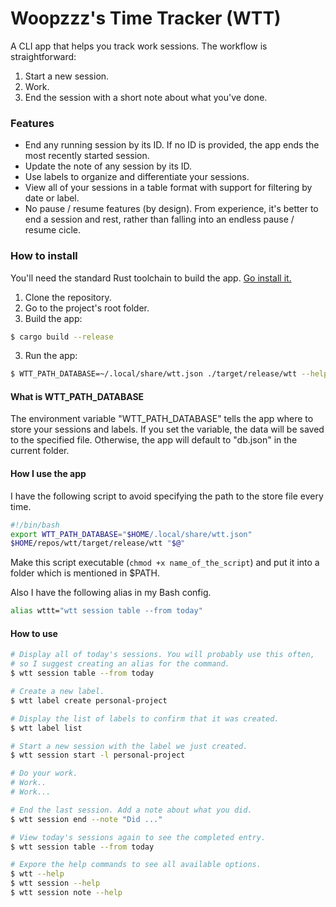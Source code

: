 # Woopzzz's Time Tracker (WTT)

A CLI app that helps you track work sessions. The workflow is straightforward:
1. Start a new session.
2. Work.
3. End the session with a short note about what you've done.

### Features

- End any running session by its ID. If no ID is provided, the app ends the most recently started session.
- Update the note of any session by its ID.
- Use labels to organize and differentiate your sessions.
- View all of your sessions in a table format with support for filtering by date or label.
- No pause / resume features (by design). From experience, it's better to end a session and rest, rather than falling into an endless pause / resume cicle.

### How to install

You'll need the standard Rust toolchain to build the app. [Go install it.](https://www.rust-lang.org/tools/install)

1. Clone the repository.
2. Go to the project's root folder.
3. Build the app:
```bash
$ cargo build --release
```
3. Run the app:
```bash
$ WTT_PATH_DATABASE=~/.local/share/wtt.json ./target/release/wtt --help
```

#### What is WTT_PATH_DATABASE

The environment variable "WTT_PATH_DATABASE" tells the app where to store your sessions and labels.
If you set the variable, the data will be saved to the specified file.
Otherwise, the app will default to "db.json" in the current folder.

#### How I use the app

I have the following script to avoid specifying the path to the store file every time.

```bash
#!/bin/bash
export WTT_PATH_DATABASE="$HOME/.local/share/wtt.json"
$HOME/repos/wtt/target/release/wtt "$@"
```

Make this script executable (`chmod +x name_of_the_script`) and put it into a folder which is mentioned in $PATH.

Also I have the following alias in my Bash config.

```bash
alias wttt="wtt session table --from today"
```

#### How to use

```bash
# Display all of today's sessions. You will probably use this often,
# so I suggest creating an alias for the command.
$ wtt session table --from today

# Create a new label.
$ wtt label create personal-project

# Display the list of labels to confirm that it was created.
$ wtt label list

# Start a new session with the label we just created.
$ wtt session start -l personal-project

# Do your work.
# Work..
# Work...

# End the last session. Add a note about what you did.
$ wtt session end --note "Did ..."

# View today's sessions again to see the completed entry.
$ wtt session table --from today

# Expore the help commands to see all available options.
$ wtt --help
$ wtt session --help
$ wtt session note --help
```

